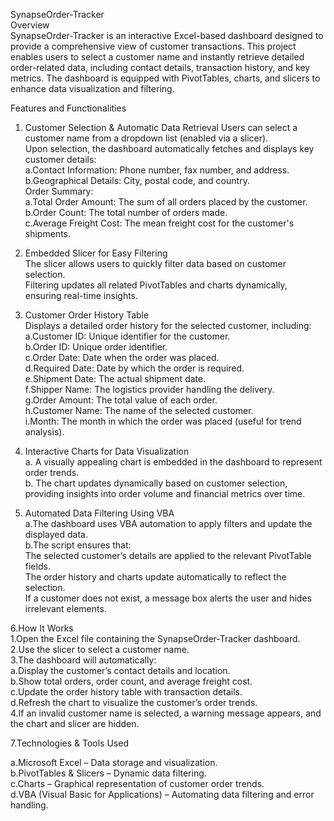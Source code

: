 SynapseOrder-Tracker  
Overview  
SynapseOrder-Tracker is an interactive Excel-based dashboard designed to provide a comprehensive view of customer transactions. This project enables users to select a customer name and instantly retrieve detailed order-related data, including contact details, transaction history, and key metrics. The dashboard is equipped with PivotTables, charts, and slicers to enhance data visualization and filtering.

Features and Functionalities
1. Customer Selection & Automatic Data Retrieval
Users can select a customer name from a dropdown list (enabled via a slicer).  
Upon selection, the dashboard automatically fetches and displays key customer details:  
  a.Contact Information: Phone number, fax number, and address.  
  b.Geographical Details: City, postal code, and country.  
Order Summary:  
  a.Total Order Amount: The sum of all orders placed by the customer.  
  b.Order Count: The total number of orders made.  
  c.Average Freight Cost: The mean freight cost for the customer's shipments.  


2. Embedded Slicer for Easy Filtering  
The slicer allows users to quickly filter data based on customer selection.  
Filtering updates all related PivotTables and charts dynamically, ensuring real-time insights.  


3. Customer Order History Table  
Displays a detailed order history for the selected customer, including:  
   a.Customer ID: Unique identifier for the customer.  
   b.Order ID: Unique order identifier.  
   c.Order Date: Date when the order was placed.  
   d.Required Date: Date by which the order is required.  
   e.Shipment Date: The actual shipment date.  
   f.Shipper Name: The logistics provider handling the delivery.  
   g.Order Amount: The total value of each order.  
   h.Customer Name: The name of the selected customer.  
   i.Month: The month in which the order was placed (useful for trend analysis).  


4. Interactive Charts for Data Visualization  
 a. A visually appealing chart is embedded in the dashboard to represent order trends.  
 b. The chart updates dynamically based on customer selection, providing insights into order volume and financial metrics over time.  


5. Automated Data Filtering Using VBA  
a.The dashboard uses VBA automation to apply filters and update the displayed data.  
b.The script ensures that:  
      The selected customer’s details are applied to the relevant PivotTable fields.  
      The order history and charts update automatically to reflect the selection.  
      If a customer does not exist, a message box alerts the user and hides irrelevant elements.  


6.How It Works  
1.Open the Excel file containing the SynapseOrder-Tracker dashboard.  
2.Use the slicer to select a customer name.  
3.The dashboard will automatically:  
    a.Display the customer’s contact details and location.  
    b.Show total orders, order count, and average freight cost.  
    c.Update the order history table with transaction details.  
    d.Refresh the chart to visualize the customer’s order trends.  
4.If an invalid customer name is selected, a warning message appears, and the chart and slicer are hidden.  


7.Technologies & Tools Used  

  a.Microsoft Excel – Data storage and visualization.  
  b.PivotTables & Slicers – Dynamic data filtering.  
  c.Charts – Graphical representation of customer order trends.  
  d.VBA (Visual Basic for Applications) – Automating data filtering and error handling.  





  

